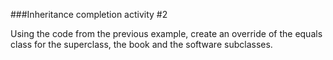 <!--djw:done-->
###Inheritance completion activity #2

Using the code from the previous example, create an override of the equals class
for the superclass, the book and the software subclasses.